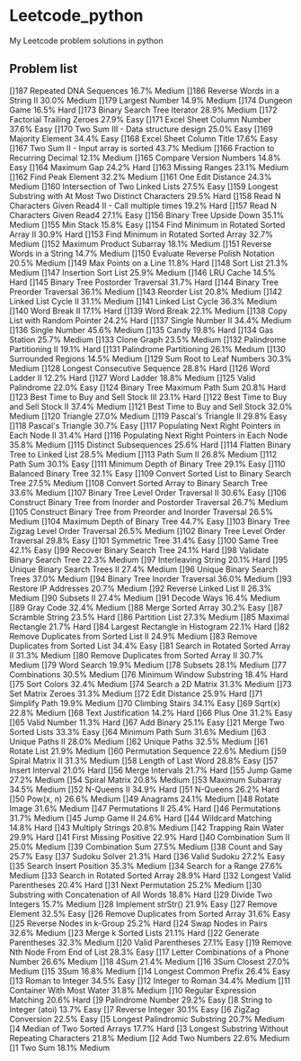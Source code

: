 # Leetcode_python
My Leetcode problem solutions in python

Problem list
---
[]187 Repeated DNA Sequences  16.7%   Medium
[]186 Reverse Words in a String II    30.0%   Medium
[]179 Largest Number  14.9%   Medium
[]174 Dungeon Game    16.5%   Hard
[]173 Binary Search Tree Iterator 28.9%   Medium
[]172 Factorial Trailing Zeroes   27.9%   Easy
[]171 Excel Sheet Column Number   37.6%   Easy
[]170 Two Sum III - Data structure design     25.0%   Easy
[]169 Majority Element    34.4%   Easy
[]168 Excel Sheet Column Title    17.6%   Easy
[]167 Two Sum II - Input array is sorted  43.7%   Medium
[]166 Fraction to Recurring Decimal   12.1%   Medium
[]165 Compare Version Numbers 14.8%   Easy
[]164 Maximum Gap 24.2%   Hard
[]163 Missing Ranges  23.1%   Medium
[]162 Find Peak Element   32.2%   Medium
[]161 One Edit Distance   24.3%   Medium
[]160 Intersection of Two Linked Lists    27.5%   Easy
[]159 Longest Substring with At Most Two Distinct Characters  29.5%   Hard
[]158 Read N Characters Given Read4 II - Call multiple times  19.2%   Hard
[]157 Read N Characters Given Read4   27.1%   Easy
[]156 Binary Tree Upside Down     35.1%   Medium
[]155 Min Stack   15.8%   Easy
[]154 Find Minimum in Rotated Sorted Array II 30.9%   Hard
[]153 Find Minimum in Rotated Sorted Array    32.7%   Medium
[]152 Maximum Product Subarray    18.1%   Medium
[]151 Reverse Words in a String   14.7%   Medium
[]150 Evaluate Reverse Polish Notation    20.5%   Medium
[]149 Max Points on a Line    11.8%   Hard
[]148 Sort List   21.3%   Medium
[]147 Insertion Sort List 25.9%   Medium
[]146 LRU Cache   14.5%   Hard
[]145 Binary Tree Postorder Traversal 31.7%   Hard
[]144 Binary Tree Preorder Traversal  36.1%   Medium
[]143 Reorder List    20.8%   Medium
[]142 Linked List Cycle II    31.1%   Medium
[]141 Linked List Cycle   36.3%   Medium
[]140 Word Break II   17.1%   Hard
[]139 Word Break  22.1%   Medium
[]138 Copy List with Random Pointer   24.2%   Hard
[]137 Single Number II    34.4%   Medium
[]136 Single Number   45.6%   Medium
[]135 Candy   19.8%   Hard
[]134 Gas Station 25.7%   Medium
[]133 Clone Graph 23.5%   Medium
[]132 Palindrome Partitioning II  19.1%   Hard
[]131 Palindrome Partitioning 26.1%   Medium
[]130 Surrounded Regions  14.5%   Medium
[]129 Sum Root to Leaf Numbers    30.3%   Medium
[]128 Longest Consecutive Sequence    28.8%   Hard
[]126 Word Ladder II  12.2%   Hard
[]127 Word Ladder 18.8%   Medium
[]125 Valid Palindrome    22.0%   Easy
[]124 Binary Tree Maximum Path Sum    20.8%   Hard
[]123 Best Time to Buy and Sell Stock III 23.1%   Hard
[]122 Best Time to Buy and Sell Stock II  37.4%   Medium
[]121 Best Time to Buy and Sell Stock 32.0%   Medium
[]120 Triangle    27.0%   Medium
[]119 Pascal's Triangle II    29.8%   Easy
[]118 Pascal's Triangle   30.7%   Easy
[]117 Populating Next Right Pointers in Each Node II  31.4%   Hard
[]116 Populating Next Right Pointers in Each Node 35.8%   Medium
[]115 Distinct Subsequences   25.6%   Hard
[]114 Flatten Binary Tree to Linked List  28.5%   Medium
[]113 Path Sum II 26.8%   Medium
[]112 Path Sum    30.1%   Easy
[]111 Minimum Depth of Binary Tree    29.1%   Easy
[]110 Balanced Binary Tree    32.1%   Easy
[]109 Convert Sorted List to Binary Search Tree   27.5%   Medium
[]108 Convert Sorted Array to Binary Search Tree  33.6%   Medium
[]107 Binary Tree Level Order Traversal II    30.6%   Easy
[]106 Construct Binary Tree from Inorder and Postorder Traversal  26.7%   Medium
[]105 Construct Binary Tree from Preorder and Inorder Traversal   26.5%   Medium
[]104 Maximum Depth of Binary Tree    44.7%   Easy
[]103 Binary Tree Zigzag Level Order Traversal    26.5%   Medium
[]102 Binary Tree Level Order Traversal   29.8%   Easy
[]101 Symmetric Tree  31.4%   Easy
[]100 Same Tree   42.1%   Easy
[]99  Recover Binary Search Tree  24.1%   Hard
[]98  Validate Binary Search Tree 22.3%   Medium
[]97  Interleaving String 20.1%   Hard
[]95  Unique Binary Search Trees II   27.4%   Medium
[]96  Unique Binary Search Trees  37.0%   Medium
[]94  Binary Tree Inorder Traversal   36.0%   Medium
[]93  Restore IP Addresses    20.7%   Medium
[]92  Reverse Linked List II  26.3%   Medium
[]90  Subsets II  27.4%   Medium
[]91  Decode Ways 16.4%   Medium
[]89  Gray Code   32.4%   Medium
[]88  Merge Sorted Array  30.2%   Easy
[]87  Scramble String 23.5%   Hard
[]86  Partition List  27.3%   Medium
[]85  Maximal Rectangle   21.7%   Hard
[]84  Largest Rectangle in Histogram  22.1%   Hard
[]82  Remove Duplicates from Sorted List II   24.9%   Medium
[]83  Remove Duplicates from Sorted List  34.4%   Easy
[]81  Search in Rotated Sorted Array II   31.3%   Medium
[]80  Remove Duplicates from Sorted Array II  30.7%   Medium
[]79  Word Search 19.9%   Medium
[]78  Subsets 28.1%   Medium
[]77  Combinations    30.5%   Medium
[]76  Minimum Window Substring    18.4%   Hard
[]75  Sort Colors 32.4%   Medium
[]74  Search a 2D Matrix  31.3%   Medium
[]73  Set Matrix Zeroes   31.3%   Medium
[]72  Edit Distance   25.9%   Hard
[]71  Simplify Path   19.9%   Medium
[]70  Climbing Stairs 34.1%   Easy
[]69  Sqrt(x) 22.8%   Medium
[]68  Text Justification  14.2%   Hard
[]66  Plus One    31.2%   Easy
[]65  Valid Number    11.3%   Hard
[]67  Add Binary  25.1%   Easy
[]21  Merge Two Sorted Lists  33.3%   Easy
[]64  Minimum Path Sum    31.6%   Medium
[]63  Unique Paths II 28.0%   Medium
[]62  Unique Paths    32.5%   Medium
[]61  Rotate List 21.9%   Medium
[]60  Permutation Sequence    22.6%   Medium
[]59  Spiral Matrix II    31.3%   Medium
[]58  Length of Last Word 28.8%   Easy
[]57  Insert Interval 21.0%   Hard
[]56  Merge Intervals 21.7%   Hard
[]55  Jump Game   27.2%   Medium
[]54  Spiral Matrix   20.8%   Medium
[]53  Maximum Subarray    34.5%   Medium
[]52  N-Queens II 34.9%   Hard
[]51  N-Queens    26.2%   Hard
[]50  Pow(x, n)   26.6%   Medium
[]49  Anagrams    24.1%   Medium
[]48  Rotate Image    31.6%   Medium
[]47  Permutations II 25.4%   Hard
[]46  Permutations    31.7%   Medium
[]45  Jump Game II    24.6%   Hard
[]44  Wildcard Matching   14.8%   Hard
[]43  Multiply Strings    20.8%   Medium
[]42  Trapping Rain Water 29.9%   Hard
[]41  First Missing Positive  22.9%   Hard
[]40  Combination Sum II  25.0%   Medium
[]39  Combination Sum 27.5%   Medium
[]38  Count and Say   25.7%   Easy
[]37  Sudoku Solver   21.3%   Hard
[]36  Valid Sudoku    27.2%   Easy
[]35  Search Insert Position  35.3%   Medium
[]34  Search for a Range  27.6%   Medium
[]33  Search in Rotated Sorted Array  28.9%   Hard
[]32  Longest Valid Parentheses   20.4%   Hard
[]31  Next Permutation    25.2%   Medium
[]30  Substring with Concatenation of All Words   18.8%   Hard
[]29  Divide Two Integers 15.7%   Medium
[]28  Implement strStr()  21.9%   Easy
[]27  Remove Element  32.5%   Easy
[]26  Remove Duplicates from Sorted Array 31.6%   Easy
[]25  Reverse Nodes in k-Group    25.2%   Hard
[]24  Swap Nodes in Pairs 32.6%   Medium
[]23  Merge k Sorted Lists    21.1%   Hard
[]22  Generate Parentheses    32.3%   Medium
[]20  Valid Parentheses   27.1%   Easy
[]19  Remove Nth Node From End of List    28.3%   Easy
[]17  Letter Combinations of a Phone Number   26.6%   Medium
[]18  4Sum    21.4%   Medium
[]16  3Sum Closest    27.0%   Medium
[]15  3Sum    16.8%   Medium
[]14  Longest Common Prefix   26.4%   Easy
[]13  Roman to Integer    34.5%   Easy
[]12  Integer to Roman    34.4%   Medium
[]11  Container With Most Water   31.8%   Medium
[]10  Regular Expression Matching 20.6%   Hard
[]9   Palindrome Number   29.2%   Easy
[]8   String to Integer (atoi)    13.7%   Easy
[]7   Reverse Integer 30.1%   Easy
[]6   ZigZag Conversion   22.5%   Easy
[]5   Longest Palindromic Substring   20.7%   Medium
[]4   Median of Two Sorted Arrays 17.7%   Hard
[]3   Longest Substring Without Repeating Characters  21.8%   Medium
[]2   Add Two Numbers 22.6%   Medium
[]1   Two Sum 18.1%   Medium

